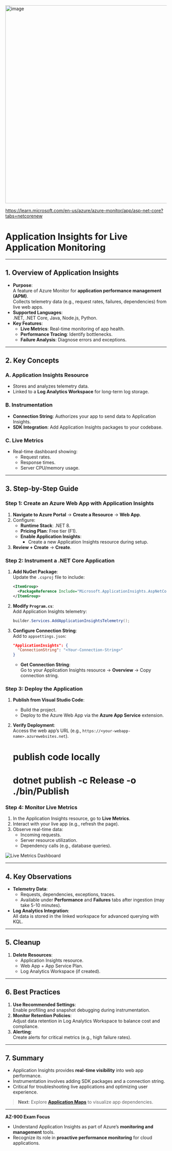 
<img width="618" alt="image" src="https://github.com/user-attachments/assets/8c955e27-562d-41ca-bf58-80f8923068a7" />



https://learn.microsoft.com/en-us/azure/azure-monitor/app/asp-net-core?tabs=netcorenew
#  Application Insights for Live Application Monitoring

---

## **1. Overview of Application Insights**
- **Purpose**:  
  A feature of Azure Monitor for **application performance management (APM)**.  
  Collects telemetry data (e.g., request rates, failures, dependencies) from live web apps.  
- **Supported Languages**:  
  .NET, .NET Core, Java, Node.js, Python.  
- **Key Features**:  
  - **Live Metrics**: Real-time monitoring of app health.  
  - **Performance Tracing**: Identify bottlenecks.  
  - **Failure Analysis**: Diagnose errors and exceptions.  

---

## **2. Key Concepts**  
### **A. Application Insights Resource**  
- Stores and analyzes telemetry data.  
- Linked to a **Log Analytics Workspace** for long-term log storage.  

### **B. Instrumentation**  
- **Connection String**: Authorizes your app to send data to Application Insights.  
- **SDK Integration**: Add Application Insights packages to your codebase.  

### **C. Live Metrics**  
- Real-time dashboard showing:  
  - Request rates.  
  - Response times.  
  - Server CPU/memory usage.  

---

## **3. Step-by-Step Guide**  

### **Step 1: Create an Azure Web App with Application Insights**  
1. **Navigate to Azure Portal** → **Create a Resource** → **Web App**.  
2. Configure:  
   - **Runtime Stack**: .NET 8.  
   - **Pricing Plan**: Free tier (F1).  
   - **Enable Application Insights**:  
     - Create a new Application Insights resource during setup.  
3. **Review + Create** → **Create**.  

### **Step 2: Instrument a .NET Core Application**  
1. **Add NuGet Package**:  
   Update the `.csproj` file to include:  
   ```xml
   <ItemGroup>
     <PackageReference Include="Microsoft.ApplicationInsights.AspNetCore" Version="2.21.0" />
   </ItemGroup>
   ```  
2. **Modify `Program.cs`**:  
   Add Application Insights telemetry:  
   ```csharp
   builder.Services.AddApplicationInsightsTelemetry();
   ```  
3. **Configure Connection String**:  
   Add to `appsettings.json`:  
   ```json
   "ApplicationInsights": {
     "ConnectionString": "<Your-Connection-String>"
   }
   ```  
   - **Get Connection String**:  
     Go to your Application Insights resource → **Overview** → Copy connection string.  

### **Step 3: Deploy the Application**  
1. **Publish from Visual Studio Code**:  
   - Build the project.  
   - Deploy to the Azure Web App via the **Azure App Service** extension.  
2. **Verify Deployment**:  
   Access the web app’s URL (e.g., `https://<your-webapp-name>.azurewebsites.net`).

   # publish code locally
   # dotnet publish -c Release -o ./bin/Publish


### **Step 4: Monitor Live Metrics**  
1. In the Application Insights resource, go to **Live Metrics**.  
2. Interact with your live app (e.g., refresh the page).  
3. Observe real-time data:  
   - Incoming requests.  
   - Server resource utilization.  
   - Dependency calls (e.g., database queries).  

![Live Metrics Dashboard](https://via.placeholder.com/600x300?text=Live+Metrics+View)  

---

## **4. Key Observations**  
- **Telemetry Data**:  
  - Requests, dependencies, exceptions, traces.  
  - Available under **Performance** and **Failures** tabs after ingestion (may take 5-10 minutes).  
- **Log Analytics Integration**:  
  All data is stored in the linked workspace for advanced querying with KQL.  

---

## **5. Cleanup**  
1. **Delete Resources**:  
   - Application Insights resource.  
   - Web App + App Service Plan.  
   - Log Analytics Workspace (if created).  

---

## **6. Best Practices**  
1. **Use Recommended Settings**:  
   Enable profiling and snapshot debugging during instrumentation.  
2. **Monitor Retention Policies**:  
   Adjust data retention in Log Analytics Workspace to balance cost and compliance.  
3. **Alerting**:  
   Create alerts for critical metrics (e.g., high failure rates).  

---

## **7. Summary**  
- Application Insights provides **real-time visibility** into web app performance.  
- Instrumentation involves adding SDK packages and a connection string.  
- Critical for troubleshooting live applications and optimizing user experience.  

> **Next**: Explore **[Application Maps](https://learn.microsoft.com/en-us/azure/azure-monitor/app/app-map)** to visualize app dependencies.  

---

**AZ-900 Exam Focus**  
- Understand Application Insights as part of Azure’s **monitoring and management** tools.  
- Recognize its role in **proactive performance monitoring** for cloud applications.  
```
